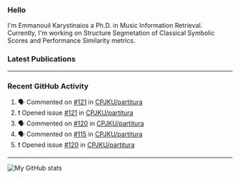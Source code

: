 ### Hello

I'm Emmanouil Karystinaios a Ph.D. in Music Information Retrieval.
Currently, I'm working on Structure Segmetation of Classical Symbolic Scores and Performance Similarity metrics.


### Latest Publications

<!-- BLOG-POST-LIST:START -->
<!-- BLOG-POST-LIST:END -->

---

### Recent GitHub Activity
  
<!--START_SECTION:activity-->
1. 🗣 Commented on [#121](https://github.com/CPJKU/partitura/issues/121) in [CPJKU/partitura](https://github.com/CPJKU/partitura)
2. ❗️ Opened issue [#121](https://github.com/CPJKU/partitura/issues/121) in [CPJKU/partitura](https://github.com/CPJKU/partitura)
3. 🗣 Commented on [#120](https://github.com/CPJKU/partitura/issues/120) in [CPJKU/partitura](https://github.com/CPJKU/partitura)
4. 🗣 Commented on [#115](https://github.com/CPJKU/partitura/issues/115) in [CPJKU/partitura](https://github.com/CPJKU/partitura)
5. ❗️ Opened issue [#120](https://github.com/CPJKU/partitura/issues/120) in [CPJKU/partitura](https://github.com/CPJKU/partitura)
<!--END_SECTION:activity-->

---

![My GitHub stats](https://github-readme-stats.vercel.app/api?username=melkisedeath&show_icons=true&theme=radical)


<!--
**melkisedeath/melkisedeath** is a ✨ _special_ ✨ repository because its `README.md` (this file) appears on your GitHub profile.

Here are some ideas to get you started:

- 🔭 I’m currently working on ...
- 🌱 I’m currently learning ...
- 👯 I’m looking to collaborate on ...
- 🤔 I’m looking for help with ...
- 💬 Ask me about ...
- 📫 How to reach me: ...
- 😄 Pronouns: ...
- ⚡ Fun fact: ...
-->
